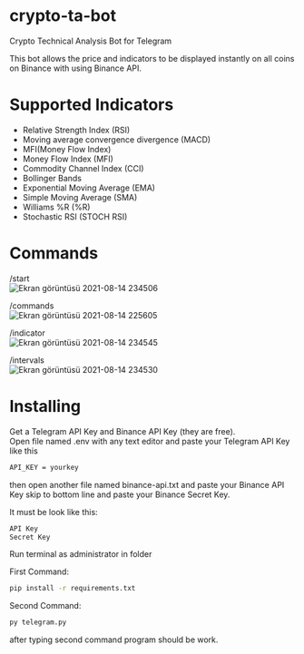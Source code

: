 # crypto-ta-bot
Crypto Technical Analysis Bot for Telegram  

This bot allows the price and indicators to be displayed instantly on all coins on Binance with using Binance API.

# Supported Indicators

- Relative Strength Index (RSI)  
- Moving average convergence divergence (MACD)  
- MFI(Money Flow Index)  
- Money Flow Index (MFI)  
- Commodity Channel Index (CCI)  
- Bollinger Bands  
- Exponential Moving Average (EMA)  
- Simple Moving Average (SMA)  
- Williams %R (%R)  
- Stochastic RSI (STOCH RSI)  

# Commands

/start  
![Ekran görüntüsü 2021-08-14 234506](https://user-images.githubusercontent.com/15037280/129459755-0e6f91de-f18b-4c7d-8914-98f69757de99.png)

/commands  
![Ekran görüntüsü 2021-08-14 225605](https://user-images.githubusercontent.com/15037280/129459774-06678a33-90a8-4bf0-92dd-0a3d271e84eb.png)

/indicator  
![Ekran görüntüsü 2021-08-14 234545](https://user-images.githubusercontent.com/15037280/129459762-9c6c391c-d1d2-439d-a7c4-9f68d27d0898.png)

/intervals  
![Ekran görüntüsü 2021-08-14 234530](https://user-images.githubusercontent.com/15037280/129459770-25707cdc-0318-4d51-bb64-098e17551ba3.png)

# Installing

Get a Telegram API Key and Binance API Key (they are free).  
Open file named .env with any text editor and paste your Telegram API Key like this  
```sh
API_KEY = yourkey
```
then open another file named binance-api.txt and paste your Binance API Key skip to bottom line and paste your Binance Secret Key.  

It must be look like this:
```sh
API Key
Secret Key
```

Run terminal as administrator in folder

First Command:
```sh
pip install -r requirements.txt
```

Second Command:
```sh
py telegram.py
```

after typing second command program should be work.  

